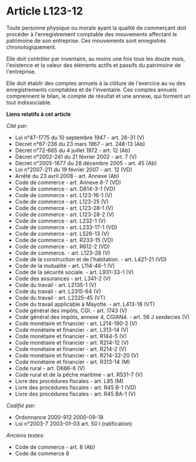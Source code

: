 # Article L123-12

Toute personne physique ou morale ayant la qualité de commerçant doit procéder à l'enregistrement comptable des mouvements
affectant le patrimoine de son entreprise. Ces mouvements sont enregistrés chronologiquement.

Elle doit contrôler par inventaire, au moins une fois tous les douze mois, l'existence et la valeur des éléments actifs et
passifs du patrimoine de l'entreprise.

Elle doit établir des comptes annuels à la clôture de l'exercice au vu des enregistrements comptables et de l'inventaire. Ces
comptes annuels comprennent le bilan, le compte de résultat et une annexe, qui forment un tout indissociable.

**Liens relatifs à cet article**

_Cité par_:

  - Loi n°47-1775 du 10 septembre 1947 - art. 26-31 (V)
  - Décret n°67-236 du 23 mars 1967 - art. 248-13 (Ab)
  - Décret n°72-665 du 4 juillet 1972 - art. 12 (Ab)
  - Décret n°2002-241 du 21 février 2002 - art. 7 (V)
  - Décret n°2005-1677 du 28 décembre 2005 - art. 45 (Ab)
  - Loi n°2007-211 du 19 février 2007 - art. 12 (VD)
  - Arrêté du 23 avril 2008 - art. Annexe (Ab)
  - Code de commerce - art. Annexe 8-7 (VD)
  - Code de commerce - art. D814-3-1 (VD)
  - Code de commerce - art. L123-16-1 (V)
  - Code de commerce - art. L123-25 (V)
  - Code de commerce - art. L123-28-1 (V)
  - Code de commerce - art. L123-28-2 (V)
  - Code de commerce - art. L232-1 (V)
  - Code de commerce - art. L233-17-1 (VD)
  - Code de commerce - art. L526-13 (V)
  - Code de commerce - art. R233-15 (VD)
  - Code de commerce - art. R612-2 (VD)
  - Code de commerce. - art. L123-28 (V)
  - Code de la construction et de l'habitation. - art. L421-21 (VD)
  - Code de la mutualité - art. L114-46-1 (V)
  - Code de la sécurité sociale. - art. L931-33-1 (V)
  - Code des assurances - art. L341-2 (V)
  - Code du travail - art. L2135-1 (V)
  - Code du travail - art. L2315-64 (V)
  - Code du travail - art. L2325-45 (VT)
  - Code du travail applicable à Mayotte. - art. L413-18 (VT)
  - Code général des impôts, CGI. - art. 1743 (V)
  - Code général des impôts, annexe 4, CGIAN4. - art. 56 J sexdecies (V)
  - Code monétaire et financier - art. L214-190-2 (V)
  - Code monétaire et financier - art. L313-14 (V)
  - Code monétaire et financier - art. R144-5 (V)
  - Code monétaire et financier - art. R214-12 (V)
  - Code monétaire et financier - art. R214-2 (V)
  - Code monétaire et financier - art. R214-32-20 (V)
  - Code monétaire et financier - art. R313-14 (M)
  - Code rural - art. D666-6 (V)
  - Code rural et de la pêche maritime - art. R531-7 (V)
  - Livre des procédures fiscales - art. L85 (M)
  - Livre des procédures fiscales - art. R45 B-1 (VD)
  - Livre des procédures fiscales - art. R45 BA-1 (V)

_Codifié par_:

  - Ordonnance 2000-912 2000-09-18
  - Loi n°2003-7 2003-01-03 art. 50 I (ratification)

_Anciens textes_:

  - Code de commerce - art. 8 (Ab)
  - Code de commerce 8

